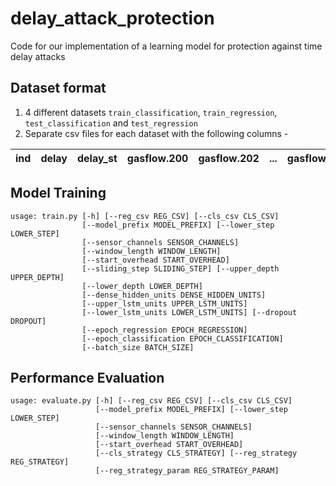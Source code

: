 # delay_attack_protection
Code for our implementation of a learning model for protection against time delay attacks

## Dataset format
1. 4 different datasets `train_classification`, `train_regression`, `test_classification` and `test_regression`
2. Separate csv files for each dataset with the following columns -

| ind | delay | delay_st | gasflow.200 | gasflow.202 | ... | gasflow.1500 | pressure.200 | ... |
| --- | ----- | -------- | ----------- | ----------- | --- | ------------ | ------------ | --- |

## Model Training

```
usage: train.py [-h] [--reg_csv REG_CSV] [--cls_csv CLS_CSV]
                [--model_prefix MODEL_PREFIX] [--lower_step LOWER_STEP]
                [--sensor_channels SENSOR_CHANNELS]
                [--window_length WINDOW_LENGTH]
                [--start_overhead START_OVERHEAD]
                [--sliding_step SLIDING_STEP] [--upper_depth UPPER_DEPTH]
                [--lower_depth LOWER_DEPTH]
                [--dense_hidden_units DENSE_HIDDEN_UNITS]
                [--upper_lstm_units UPPER_LSTM_UNITS]
                [--lower_lstm_units LOWER_LSTM_UNITS] [--dropout DROPOUT]
                [--epoch_regression EPOCH_REGRESSION]
                [--epoch_classification EPOCH_CLASSIFICATION]
                [--batch_size BATCH_SIZE]
```

## Performance Evaluation

```
usage: evaluate.py [-h] [--reg_csv REG_CSV] [--cls_csv CLS_CSV]
                   [--model_prefix MODEL_PREFIX] [--lower_step LOWER_STEP]
                   [--sensor_channels SENSOR_CHANNELS]
                   [--window_length WINDOW_LENGTH]
                   [--start_overhead START_OVERHEAD]
                   [--cls_strategy CLS_STRATEGY] [--reg_strategy REG_STRATEGY]
                   [--reg_strategy_param REG_STRATEGY_PARAM]
```
